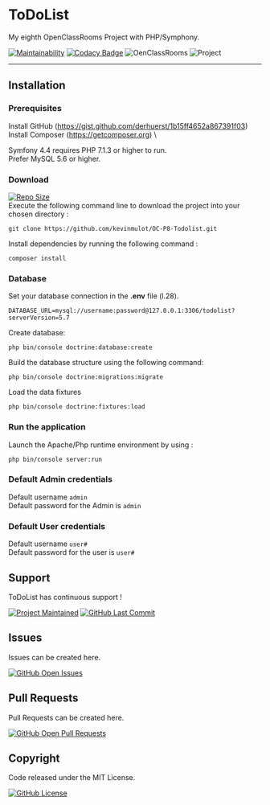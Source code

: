 # ToDoList

My eighth OpenClassRooms Project with PHP/Symphony.

[![Maintainability](https://api.codeclimate.com/v1/badges/ee13f5da60e8aefe708f/maintainability)](https://codeclimate.com/github/kevinmulot/OC-P8-Todolist/maintainability)
[![Codacy Badge](https://app.codacy.com/project/badge/Grade/4bb2a9a45a5041a084d04b77d660116d)](https://www.codacy.com/gh/kevinmulot/OC-P8-Todolist/dashboard?utm_source=github.com&amp;utm_medium=referral&amp;utm_content=kevinmulot/OC-P8-Todolist&amp;utm_campaign=Badge_Grade)
![OenClassRooms](https://img.shields.io/badge/OpenClassRooms-DA_PHP/SF-blue.svg)
![Project](https://img.shields.io/badge/Project-8-blue.svg)

---

## Installation

### Prerequisites

Install GitHub (<https://gist.github.com/derhuerst/1b15ff4652a867391f03>) \
Install Composer (<https://getcomposer.org>) \

Symfony 4.4 requires PHP 7.1.3 or higher to run.\
Prefer MySQL 5.6 or higher.

### Download

[![Repo Size](https://img.shields.io/github/repo-size/kevinmulot/OC-P8-Todolist?label=Repo+Size)](https://github.com/kevinmulot/OC-P7-BileMo) \
Execute the following command line to download the project into your chosen directory :

```shell
git clone https://github.com/kevinmulot/OC-P8-Todolist.git
```

Install dependencies by running the following command :

```shell
composer install
```

### Database

Set your database connection in the **.env** file (l.28).

```shell
DATABASE_URL=mysql://username:password@127.0.0.1:3306/todolist?serverVersion=5.7
```

Create database:

```shell
php bin/console doctrine:database:create
```

Build the database structure using the following command:

```shell
php bin/console doctrine:migrations:migrate
```

Load the data fixtures

```shell
php bin/console doctrine:fixtures:load
```

### Run the application

Launch the Apache/Php runtime environment by using :

```shell
php bin/console server:run
```

### Default Admin credentials

Default username ```admin```\
Default password for the Admin is ```admin```

### Default User credentials

Default username ```user#```\
Default password for the user is ```user#```

## Support

ToDoList has continuous support !

[![Project Maintained](https://img.shields.io/maintenance/yes/2021.svg?label=Maintained)](https://github.com/kevinmulot/OC-P8-Todolist)
[![GitHub Last Commit](https://img.shields.io/github/last-commit/kevinmulot/OC-P8-Todolist.svg?label=Last+Commit)](https://github.com/kevinmulot/OC-P8-Todolist/commits/master)

## Issues

Issues can be created here.

[![GitHub Open Issues](https://img.shields.io/github/issues/kevinmulot/OC-P8-Todolist.svg?label=Issues)](https://github.com/kevinmulot/OC-P8-Todolist/issues)

## Pull Requests

Pull Requests can be created here.

[![GitHub Open Pull Requests](https://img.shields.io/github/issues-pr/kevinmulot/OC-P8-Todolist.svg?label=Pull+Requests)](https://github.com/kevinmulot/OC-P8-Todolist/pulls)

## Copyright

Code released under the MIT License.

[![GitHub License](https://img.shields.io/github/license/kevinmulot/OC-P8-Todolist.svg?label=License)](https://github.com/kevinmulot/OC-P8-Todolist/blob/master/LICENSE.md)
